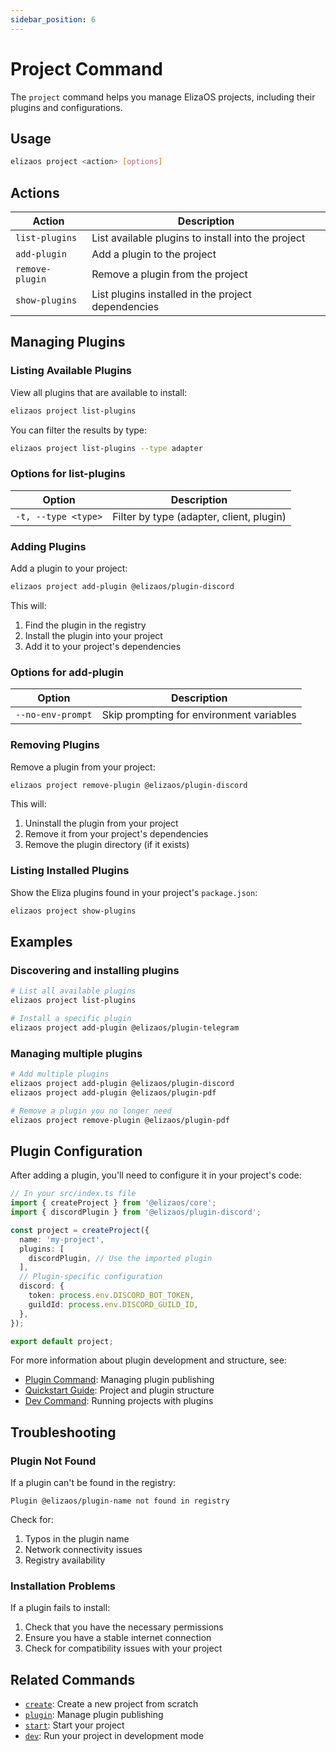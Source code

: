 ```yaml
---
sidebar_position: 6
---
```


# Project Command

The `project` command helps you manage ElizaOS projects, including their plugins and configurations.

## Usage

```bash
elizaos project <action> [options]
```

## Actions

| Action          | Description                                        |
| --------------- | -------------------------------------------------- |
| `list-plugins`  | List available plugins to install into the project |
| `add-plugin`    | Add a plugin to the project                        |
| `remove-plugin` | Remove a plugin from the project                   |
| `show-plugins`  | List plugins installed in the project dependencies |

## Managing Plugins

### Listing Available Plugins

View all plugins that are available to install:

```bash
elizaos project list-plugins
```

You can filter the results by type:

```bash
elizaos project list-plugins --type adapter
```

### Options for list-plugins

| Option              | Description                              |
| ------------------- | ---------------------------------------- |
| `-t, --type <type>` | Filter by type (adapter, client, plugin) |

### Adding Plugins

Add a plugin to your project:

```bash
elizaos project add-plugin @elizaos/plugin-discord
```

This will:

1. Find the plugin in the registry
2. Install the plugin into your project
3. Add it to your project's dependencies

### Options for add-plugin

| Option            | Description                              |
| ----------------- | ---------------------------------------- |
| `--no-env-prompt` | Skip prompting for environment variables |

### Removing Plugins

Remove a plugin from your project:

```bash
elizaos project remove-plugin @elizaos/plugin-discord
```

This will:

1. Uninstall the plugin from your project
2. Remove it from your project's dependencies
3. Remove the plugin directory (if it exists)

### Listing Installed Plugins

Show the Eliza plugins found in your project's `package.json`:

```bash
elizaos project show-plugins
```

## Examples

### Discovering and installing plugins

```bash
# List all available plugins
elizaos project list-plugins

# Install a specific plugin
elizaos project add-plugin @elizaos/plugin-telegram
```

### Managing multiple plugins

```bash
# Add multiple plugins
elizaos project add-plugin @elizaos/plugin-discord
elizaos project add-plugin @elizaos/plugin-pdf

# Remove a plugin you no longer need
elizaos project remove-plugin @elizaos/plugin-pdf
```

## Plugin Configuration

After adding a plugin, you'll need to configure it in your project's code:

```typescript
// In your src/index.ts file
import { createProject } from '@elizaos/core';
import { discordPlugin } from '@elizaos/plugin-discord';

const project = createProject({
  name: 'my-project',
  plugins: [
    discordPlugin, // Use the imported plugin
  ],
  // Plugin-specific configuration
  discord: {
    token: process.env.DISCORD_BOT_TOKEN,
    guildId: process.env.DISCORD_GUILD_ID,
  },
});

export default project;
```

For more information about plugin development and structure, see:

- [Plugin Command](./plugins.md): Managing plugin publishing
- [Quickstart Guide](../quickstart.md): Project and plugin structure
- [Dev Command](./dev.md): Running projects with plugins

## Troubleshooting

### Plugin Not Found

If a plugin can't be found in the registry:

```
Plugin @elizaos/plugin-name not found in registry
```

Check for:

1. Typos in the plugin name
2. Network connectivity issues
3. Registry availability

### Installation Problems

If a plugin fails to install:

1. Check that you have the necessary permissions
2. Ensure you have a stable internet connection
3. Check for compatibility issues with your project

## Related Commands

- [`create`](./create.md): Create a new project from scratch
- [`plugin`](./plugins.md): Manage plugin publishing
- [`start`](./start.md): Start your project
- [`dev`](./dev.md): Run your project in development mode
